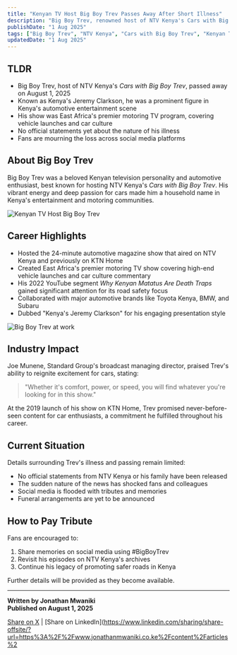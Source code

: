 ```yaml
---
title: "Kenyan TV Host Big Boy Trev Passes Away After Short Illness"
description: "Big Boy Trev, renowned host of NTV Kenya's Cars with Big Boy Trev, tragically passed away following a brief illness."
publishDate: "1 Aug 2025"
tags: ["Big Boy Trev", "NTV Kenya", "Cars with Big Boy Trev", "Kenyan TV"]
updatedDate: "1 Aug 2025"
---
```


## TLDR

- Big Boy Trev, host of NTV Kenya's *Cars with Big Boy Trev*, passed away on August 1, 2025
- Known as Kenya's Jeremy Clarkson, he was a prominent figure in Kenya's automotive entertainment scene
- His show was East Africa's premier motoring TV program, covering vehicle launches and car culture
- No official statements yet about the nature of his illness
- Fans are mourning the loss across social media platforms

## About Big Boy Trev

Big Boy Trev was a beloved Kenyan television personality and automotive enthusiast, best known for hosting NTV Kenya's *Cars with Big Boy Trev*. His vibrant energy and deep passion for cars made him a household name in Kenya's entertainment and motoring communities.

![Kenyan TV Host Big Boy Trev](https://i.postimg.cc/RCnj7Pgd/20250801-230344.jpg)

## Career Highlights

- Hosted the 24-minute automotive magazine show that aired on NTV Kenya and previously on KTN Home
- Created East Africa's premier motoring TV show covering high-end vehicle launches and car culture commentary
- His 2022 YouTube segment *Why Kenyan Matatus Are Death Traps* gained significant attention for its road safety focus
- Collaborated with major automotive brands like Toyota Kenya, BMW, and Subaru
- Dubbed "Kenya's Jeremy Clarkson" for his engaging presentation style

![Big Boy Trev at work](https://i.postimg.cc/0QyBKnbY/20250801-230333.jpg)

## Industry Impact

Joe Munene, Standard Group's broadcast managing director, praised Trev's ability to reignite excitement for cars, stating:

> "Whether it's comfort, power, or speed, you will find whatever you're looking for in this show."

At the 2019 launch of his show on KTN Home, Trev promised never-before-seen content for car enthusiasts, a commitment he fulfilled throughout his career.

## Current Situation

Details surrounding Trev's illness and passing remain limited:
- No official statements from NTV Kenya or his family have been released
- The sudden nature of the news has shocked fans and colleagues
- Social media is flooded with tributes and memories
- Funeral arrangements are yet to be announced

## How to Pay Tribute

Fans are encouraged to:
1. Share memories on social media using #BigBoyTrev
2. Revisit his episodes on NTV Kenya's archives
3. Continue his legacy of promoting safer roads in Kenya

Further details will be provided as they become available.

---

**Written by Jonathan Mwaniki**  
**Published on August 1, 2025**

[Share on X](https://x.com/intent/tweet?url=https%3A%2F%2Fwww.jonathanmwaniki.co.ke%2Fcontent%2Farticles%2Fkenyan-tv-host-big-boy-trev-passes-away-after-short-illness.html&text=Kenyan%20TV%20Host%20Big%20Boy%20Trev%20Passes%20Away%20After%20Short%20Illness&via=Maestropuns) | [Share on LinkedIn](https://www.linkedin.com/sharing/share-offsite/?url=https%3A%2F%2Fwww.jonathanmwaniki.co.ke%2Fcontent%2Farticles%2
